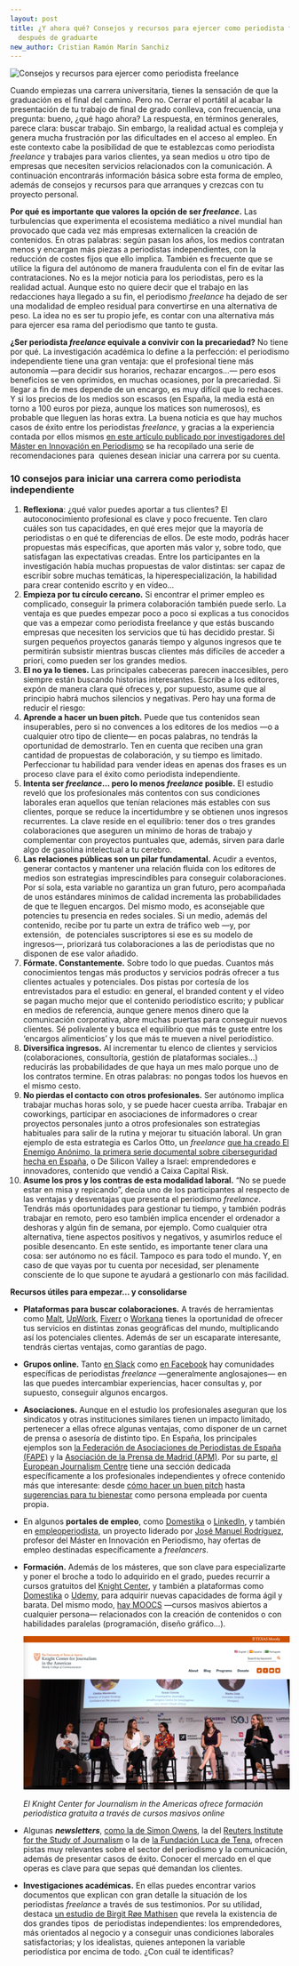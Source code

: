 ```yaml
---
layout: post
title: ¿Y ahora qué? Consejos y recursos para ejercer como periodista freelance
  después de graduarte
new_author: Cristian Ramón Marín Sanchiz
---
```

![Consejos y recursos para ejercer como periodista freelance](https://lh6.googleusercontent.com/OB2NaPuWmjfa8RSgpCB2UJH_UAZINAsfRiDseKjyPoZ56tZfifLOYHLgraYfxxgV_M9OACyAWup-IaqYsTjCoGnZgk5xG_yr38jZ7dk6kPWJWttAYbLsTpais1dH70ZfTeurfnq2 "Consejos y recursos para ejercer como periodista freelance")

Cuando empiezas una carrera universitaria, tienes la sensación de que la graduación es el final del camino. Pero no. Cerrar el portátil al acabar la presentación de tu trabajo de final de grado conlleva, con frecuencia, una pregunta: bueno, ¿qué hago ahora? La respuesta, en términos generales, parece clara: buscar trabajo. Sin embargo, la realidad actual es compleja y genera mucha frustración por las dificultades en el acceso al empleo. En este contexto cabe la posibilidad de que te establezcas como periodista *freelance* y trabajes para varios clientes, ya sean medios u otro tipo de empresas que necesiten servicios relacionados con la comunicación. A  continuación encontrarás información básica sobre esta forma de empleo, además de consejos y recursos para que arranques y crezcas con tu proyecto personal.

**Por qué es importante que valores la opción de ser *freelance*.** Las turbulencias que experimenta el ecosistema mediático a nivel mundial han provocado que cada vez más empresas externalicen la creación de contenidos. En otras palabras: según pasan los años, los medios contratan menos y encargan más piezas a periodistas independientes, con la reducción de costes fijos que ello implica. También es frecuente que se utilice la figura del autónomo de manera fraudulenta con el fin de evitar las contrataciones. No es la mejor noticia para los periodistas, pero es la realidad actual. Aunque esto no quiere decir que el trabajo en las redacciones haya llegado a su fin, el periodismo *freelance* ha dejado de ser una modalidad de empleo residual para convertirse en una alternativa de peso. La idea no es ser tu propio jefe, es contar con una alternativa más para ejercer esa rama del periodismo que tanto te gusta.

**¿Ser periodista *freelance* equivale a convivir con la precariedad?** No tiene por qué. La investigación académica lo define a la perfección: el periodismo independiente tiene una gran ventaja: que el profesional tiene más autonomía ―para decidir sus horarios, rechazar encargos…― pero esos beneficios se ven oprimidos, en muchas ocasiones, por la precariedad. Si llegar a fin de mes depende de un encargo, es muy difícil que lo rechaces. Y si los precios de los medios son escasos (en España, la media está en torno a 100 euros por pieza, aunque los matices son numerosos), es probable que lleguen las horas extra. La buena noticia es que hay muchos casos de éxito entre los periodistas *freelance*, y gracias a la experiencia contada por ellos mismos [en este artículo publicado por investigadores del Máster en Innovación en Periodismo](https://www.tandfonline.com/doi/full/10.1080/17512786.2021.1929414?src=) se ha recopilado una serie de recomendaciones para  quienes desean iniciar una carrera por su cuenta.

### 10 consejos para iniciar una carrera como periodista independiente

1. **Reflexiona**: ¿qué valor puedes aportar a tus clientes? El autoconocimiento profesional es clave y poco frecuente. Ten claro  cuáles son tus capacidades, en qué eres mejor que la mayoría de periodistas o en qué te diferencias de ellos. De este modo, podrás hacer propuestas más específicas, que aporten más valor y, sobre todo, que satisfagan las expectativas creadas. Entre los participantes en la investigación había muchas propuestas de valor distintas: ser capaz de escribir sobre muchas temáticas, la hiperespecialización, la habilidad para crear contenido escrito y en vídeo…
2. **Empieza por tu círculo cercano.** Si encontrar el primer empleo es complicado, conseguir la primera colaboración también puede serlo. La ventaja es que puedes empezar poco a poco si explicas a tus conocidos que vas a empezar como periodista freelance y que estás buscando empresas que necesiten los servicios que tú has decidido prestar. Si surgen pequeños proyectos ganarás tiempo y algunos ingresos que te permitirán subsistir mientras buscas clientes más difíciles de acceder a priori, como pueden ser los grandes medios.
3. **El no ya lo tienes.** Las principales cabeceras parecen inaccesibles, pero siempre están buscando historias interesantes. Escribe a los editores, expón de manera clara qué ofreces y, por supuesto, asume que al principio habrá muchos silencios y negativas. Pero hay una forma de reducir el riesgo:
4. **Aprende a hacer un buen pitch.** Puede que tus contenidos sean insuperables, pero si no convences a los editores de los medios ―o a cualquier otro tipo de cliente― en pocas palabras, no tendrás la oportunidad de demostrarlo. Ten en cuenta que reciben una gran cantidad de propuestas de colaboración, y su tiempo es limitado. Perfeccionar tu habilidad para vender ideas en apenas dos frases es un proceso clave para el éxito como periodista independiente.
5. **Intenta ser *freelance*… pero lo menos *freelance* posible.** El estudio reveló que los profesionales más contentos con sus condiciones laborales eran aquellos que tenían relaciones más estables con sus clientes, porque se reduce la incertidumbre y se obtienen unos ingresos recurrentes. La clave reside en el equilibrio: tener dos o tres grandes colaboraciones que aseguren un mínimo de horas de trabajo y complementar con proyectos puntuales que, además, sirven para darle algo de gasolina intelectual a tu cerebro.
6. **Las relaciones públicas son un pilar fundamental.** Acudir a eventos, generar contactos y mantener una relación fluida con los editores de medios son estrategias imprescindibles para conseguir colaboraciones. Por sí sola, esta variable no garantiza un gran futuro, pero acompañada de unos estándares mínimos de calidad incrementa las probabilidades de que te lleguen encargos. Del mismo modo, es aconsejable que potencies tu presencia en redes sociales. Si un medio, además del contenido, recibe por tu parte un extra de tráfico web ―y, por extensión,  de potenciales suscriptores si ese es su modelo de ingresos―, priorizará tus colaboraciones a las de periodistas que no disponen de ese valor añadido. 
7. **Fórmate. Constantemente.** Sobre todo lo que puedas. Cuantos más conocimientos tengas más productos y servicios podrás ofrecer a tus clientes actuales y potenciales. Dos pistas por cortesía de los entrevistados para el estudio: en general, el branded content y el vídeo se pagan mucho mejor que el contenido periodístico escrito; y publicar en medios de referencia, aunque genere menos dinero que la comunicación corporativa, abre muchas puertas para conseguir nuevos clientes. Sé polivalente y busca el equilibrio que más te guste entre los ‘encargos alimenticios’ y los que más te mueven a nivel periodístico. 
8. **Diversifica ingresos.** Al incrementar tu elenco de clientes y servicios (colaboraciones, consultoría, gestión de plataformas sociales…) reducirás las probabilidades de que haya un mes malo porque uno de los contratos termine. En otras palabras: no pongas todos los huevos en el mismo cesto.
9. **No pierdas el contacto con otros profesionales.** Ser autónomo implica trabajar muchas horas solo, y se puede hacer cuesta arriba. Trabajar en coworkings, participar en asociaciones de informadores o crear proyectos personales junto a otros profesionales son estrategias habituales para salir de la rutina y mejorar tu situación laboral. Un gran ejemplo de esta estrategia es Carlos Otto, un *freelance* [que ha creado El Enemigo Anónimo, la primera serie documental sobre ciberseguridad hecha en España,](https://mip.umh.es/blog/2021/02/17/enemigo-anonimo-serie-documental-ciberseguridad-carlos-otto-branded-content/) o De Silicon Valley a Israel: emprendedores e innovadores, contenido que vendió a Caixa Capital Risk.
10. **Asume los pros y los contras de esta modalidad laboral.** “No se puede estar en misa y repicando”, decía uno de los participantes al respecto de las ventajas y desventajas que presenta el periodismo *freelance*. Tendrás más oportunidades para gestionar tu tiempo, y también podrás trabajar en remoto, pero eso también implica encender el ordenador a deshoras y algún fin de semana, por ejemplo. Como cualquier otra alternativa, tiene aspectos positivos y negativos, y asumirlos reduce el posible desencanto. En este sentido, es importante tener clara una cosa: ser autónomo no es fácil. Tampoco es para todo el mundo. Y, en caso de que vayas por tu cuenta por necesidad, ser plenamente consciente de lo que supone te ayudará a gestionarlo con más facilidad.



**Recursos útiles para empezar… y consolidarse**

* **Plataformas para buscar colaboraciones.** A través de herramientas como [Malt](https://www.malt.es/), [UpWork](https://www.upwork.com/), [Fiverr](https://es.fiverr.com/) o [Workana](https://www.workana.com/) tienes la oportunidad de ofrecer tus servicios en distintas zonas geográficas del mundo, multiplicando así los potenciales clientes. Además de ser un escaparate interesante, tendrás ciertas ventajas, como garantías de pago.
* **Grupos online.** Tanto [en Slack](https://freelancesoc.slack.com/) como [en Facebook](https://www.facebook.com/groups/2526455974236281) hay comunidades específicas de periodistas *freelance* ―generalmente anglosajones― en las que puedes intercambiar experiencias, hacer consultas y, por supuesto, conseguir algunos encargos.  
* **Asociaciones.** Aunque en el estudio los profesionales aseguran que los sindicatos y otras instituciones similares tienen un impacto limitado, pertenecer a ellas ofrece algunas ventajas, como disponer de un carnet de prensa o asesoría de distinto tipo. En España, los principales ejemplos son [la Federación de Asociaciones de Periodistas de España (FAPE)](https://fape.es/) y la [Asociación de la Prensa de Madrid (APM)](https://www.apmadrid.es/). Por su parte, [el European Journalism Centre](https://ejc.net/) tiene una sección dedicada específicamente a los profesionales independientes y ofrece contenido más que interesante: desde [cómo hacer un buen pitch](https://i.ytimg.com/an_webp/T1_Kx2gf05g/mqdefault_6s.webp?du=3000&sqp=CNChhIYG&rs=AOn4CLDYuaXhkbAqSrBLdnvWExzz9Bbiyg) hasta [sugerencias para tu bienestar](https://www.youtube.com/watch?v=6resytW3_78) como persona empleada por cuenta propia.
* En algunos **portales de empleo**, como [Domestika](https://www.domestika.org/es/jobs/freelance) o [LinkedIn](https://www.linkedin.com/jobs/?originalSubdomain=es), y también en [empleoperiodista](https://empleoperiodista.us18.list-manage.com/subscribe?u=d477c9b51e2b996cc51119c9b&id=68e15da97f), un proyecto liderado por [José Manuel Rodríguez](https://twitter.com/josemanuelrodos), profesor del Máster en Innovación en Periodismo, hay ofertas de empleo destinadas específicamente a *freelancers*. 
* **Formación.** Además de los másteres, que son clave para especializarte y poner el broche a todo lo adquirido en el grado, puedes recurrir a cursos gratuitos del [Knight Center](https://knightcenter.utexas.edu/), y también a plataformas como [Domestika](https://www.domestika.org/es) o [Udemy](https://www.udemy.com/), para adquirir nuevas capacidades de forma ágil y barata. Del mismo modo, [hay MOOCS](https://mooc.es/) ―cursos masivos abiertos a cualquier persona― relacionados con la creación de contenidos o con habilidades paralelas (programación, diseño gráfico…).

  ![Consejos y recursos para ejercer como periodista freelance](/images/shots/consejos-recursos-periodista-freelance.png "Consejos y recursos para ejercer como periodista freelance")

  *El Knight Center for Journalism in the Americas ofrece formación periodística gratuita a través de cursos masivos online*
* Algunas ***newsletters***, [como la de Simon Owens](https://simonowens.substack.com/), la del [Reuters Institute for the Study of Journalism](https://reutersinstitute.politics.ox.ac.uk/es) o la de [la Fundación Luca de Tena](https://laboratoriodeperiodismo.org/), ofrecen pistas muy relevantes sobre el sector del periodismo y la comunicación, además de presentar casos de éxito. Conocer el mercado en el que operas es clave para que sepas qué demandan los clientes.
* **Investigaciones académicas.** En ellas puedes encontrar varios documentos que explican con gran detalle la situación de los periodistas *freelance* a través de sus testimonios. Por su utilidad, destaca [un estudio de Birgit Røe Mathisen](https://www.researchgate.net/publication/335239597_Entrepreneurs_and_Idealists_-_Freelance_Journalists_at_the_Intersection_of_Autonomy_and_Constraints) que revela la existencia de dos grandes tipos  de periodistas independientes: los emprendedores, más orientados al negocio y a conseguir unas condiciones laborales satisfactorias; y los idealistas, quienes anteponen la variable periodística por encima de todo. ¿Con cuál te identificas?